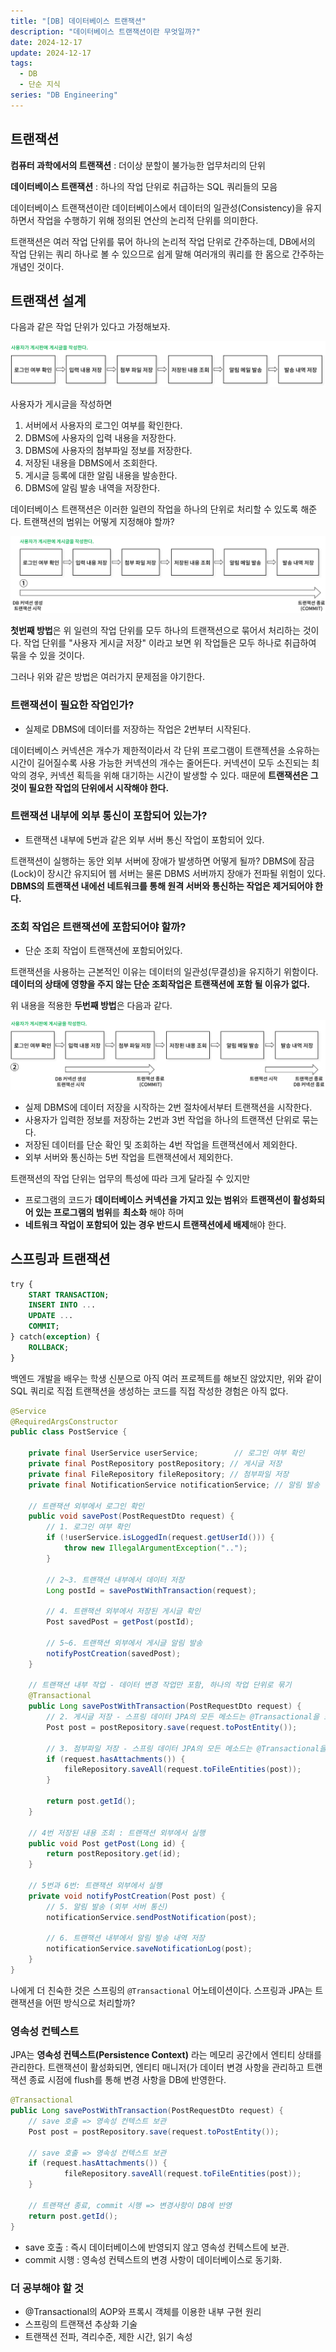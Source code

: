 ```yaml
---
title: "[DB] 데이터베이스 트랜잭션"
description: "데이터베이스 트랜잭션이란 무엇일까?"
date: 2024-12-17
update: 2024-12-17
tags:
  - DB
  - 단순 지식
series: "DB Engineering"
---
```


## 트랜잭션

**컴퓨터 과학에서의 트랜잭션** : 더이상 분할이 불가능한 업무처리의 단위

**데이터베이스 트랜잭션** : 하나의 작업 단위로 취급하는 SQL 쿼리들의 모음

데이터베이스 트랜잭션이란 데이터베이스에서 데이터의 일관성(Consistency)을 유지하면서 작업을 수행하기 위해 정의된 연산의 논리적 단위를 의미한다.

트랜잭션은 여러 작업 단위를 묶어 하나의 논리적 작업 단위로 간주하는데, DB에서의 작업 단위는 쿼리 하나로 볼 수 있으므로 쉽게 말해 여러개의 쿼리를 한 몸으로 간주하는 개념인 것이다.

## 트랜잭션 설계
다음과 같은 작업 단위가 있다고 가정해보자.

![사용자가 게시글을 작성한다](./img.png)

사용자가 게시글을 작성하면
1. 서버에서 사용자의 로그인 여부를 확인한다.
2. DBMS에 사용자의 입력 내용을 저장한다.
3. DBMS에 사용자의 첨부파일 정보를 저장한다.
4. 저장된 내용을 DBMS에서 조회한다.
5. 게시글 등록에 대한 알림 내용을 발송한다.
6. DBMS에 알림 발송 내역을 저장한다.

데이터베이스 트랜잭션은 이러한 일련의 작업을 하나의 단위로 처리할 수 있도록 해준다. 트랜잭션의 범위는 어떻게 지정해야 할까?

![모든 작업 단위를 하나의 트랜잭션으로 묶기](./img_1.png)

**첫번째 방법**은 위 일련의 작업 단위를 모두 하나의 트랜잭션으로 묶어서 처리하는 것이다. 작업 단위를 "사용자 게시글 저장" 이라고 보면 위 작업들은 모두 하나로 취급하여 묶을 수 있을 것이다.

그러나 위와 같은 방법은 여러가지 문제점을 야기한다.

### 트랜잭션이 필요한 작업인가?

- 실제로 DBMS에 데이터를 저장하는 작업은 2번부터 시작된다.

데이터베이스 커넥션은 개수가 제한적이라서 각 단위 프로그램이 트랜젝션을 소유하는 시간이 길어질수록 사용 가능한 커넥션의 개수는 줄어든다. 커넥션이 모두 소진되는 최악의 경우, 커넥션 획득을 위해 대기하는 시간이 발생할 수 있다. 때문에 **트랜잭션은 그것이 필요한 작업의 단위에서 시작해야 한다.**

### 트랜잭션 내부에 외부 통신이 포함되어 있는가?

- 트랜잭션 내부에 5번과 같은 외부 서버 통신 작업이 포함되어 있다.

트랜잭션이 실행하는 동안 외부 서버에 장애가 발생하면 어떻게 될까? DBMS에 잠금(Lock)이 장시간 유지되어 웹 서버는 물론 DBMS 서버까지 장애가 전파될 위험이 있다. **DBMS의 트랜잭션 내에선 네트워크를 통해 원격 서버와 통신하는 작업은 제거되어야 한다.**

### 조회 작업은 트랜잭션에 포함되어야 할까?

- 단순 조회 작업이 트랜잭션에 포함되어있다.

트랜잭션을 사용하는 근본적인 이유는 데이터의 일관성(무결성)을 유지하기 위함이다. **데이터의 상태에 영향을 주지 않는 단순 조회작업은 트랜잭션에 포함 될 이유가 없다.**

위 내용을 적용한 **두번째 방법**은 다음과 같다.

![필요한 단위로 나눠 묶기](./img_3.png)

- 실제 DBMS에 데이터 저장을 시작하는 2번 절차에서부터 트랜잭션을 시작한다.
- 사용자가 입력한 정보를 저장하는 2번과 3번 작업을 하나의 트랜잭션 단위로 묶는다.
- 저장된 데이터를 단순 확인 및 조회하는 4번 작업을 트랜잭션에서 제외한다.
- 외부 서버와 통신하는 5번 작업을 트랜잭션에서 제외한다.

트랜잭션의 작업 단위는 업무의 특성에 따라 크게 달라질 수 있지만
- 프로그램의 코드가 **데이터베이스 커넥션을 가지고 있는 범위**와 **트랜잭션이 활성화되어 있는 프로그램의 범위**를 **최소화** 해야 하며
- **네트워크 작업이 포함되어 있는 경우 반드시 트랜잭션에세 배제**해야 한다.

## 스프링과 트랜잭션
```sql
try {
    START TRANSACTION;
    INSERT INTO ...
    UPDATE ...
    COMMIT;
} catch(exception) {
    ROLLBACK;
}
```

백엔드 개발을 배우는 학생 신분으로 아직 여러 프로젝트를 해보진 않았지만, 위와 같이 SQL 쿼리로 직접 트랜잭션을 생성하는 코드를 직접 작성한 경험은 아직 없다.

```java
@Service
@RequiredArgsConstructor
public class PostService {

    private final UserService userService;        // 로그인 여부 확인
    private final PostRepository postRepository; // 게시글 저장
    private final FileRepository fileRepository; // 첨부파일 저장
    private final NotificationService notificationService; // 알림 발송

    // 트랜잭션 외부에서 로그인 확인
    public void savePost(PostRequestDto request) {
        // 1. 로그인 여부 확인
        if (!userService.isLoggedIn(request.getUserId())) {
            throw new IllegalArgumentException("..");
        }

        // 2~3. 트랜잭션 내부에서 데이터 저장
        Long postId = savePostWithTransaction(request);
        
        // 4. 트랜잭션 외부에서 저장된 게시글 확인
        Post savedPost = getPost(postId);
        
        // 5~6. 트랜잭션 외부에서 게시글 알림 발송
        notifyPostCreation(savedPost);
    }

    // 트랜잭션 내부 작업 - 데이터 변경 작업만 포함, 하나의 작업 단위로 묶기
    @Transactional
    public Long savePostWithTransaction(PostRequestDto request) {
        // 2. 게시글 저장 - 스프링 데이터 JPA의 모든 메소드는 @Transactional을 포함한다.
        Post post = postRepository.save(request.toPostEntity());

        // 3. 첨부파일 저장 - 스프링 데이터 JPA의 모든 메소드는 @Transactional을 포함한다.
        if (request.hasAttachments()) {
            fileRepository.saveAll(request.toFileEntities(post));
        }
        
        return post.getId();
    }
    
    // 4번 저장된 내용 조회 : 트랜잭션 외부에서 실행
    public void Post getPost(Long id) {
        return postRepository.get(id);
    }

    // 5번과 6번: 트랜잭션 외부에서 실행
    private void notifyPostCreation(Post post) {
        // 5. 알림 발송 (외부 서버 통신)
        notificationService.sendPostNotification(post);

        // 6. 트랜잭션 내부에서 알림 발송 내역 저장
        notificationService.saveNotificationLog(post);
    }
}
```

나에게 더 친숙한 것은 스프링의 `@Transactional` 어노테이션이다. 스프링과 JPA는 트랜잭션을 어떤 방식으로 처리할까?

### 영속성 컨텍스트
JPA는 **영속성 컨텍스트(Persistence Context)** 라는 메모리 공간에서 엔티티 상태를 관리한다. 트랜잭션이 활성화되면, 엔티티 매니저(가 데이터 변경 사항을 관리하고 트랜잭션 종료 시점에 flush를 통해 변경 사항을 DB에 반영한다.

```java
@Transactional
public Long savePostWithTransaction(PostRequestDto request) {
    // save 호출 => 영속성 컨텍스트 보관
    Post post = postRepository.save(request.toPostEntity());

    // save 호출 => 영속성 컨텍스트 보관
    if (request.hasAttachments()) {
            fileRepository.saveAll(request.toFileEntities(post));
    }
    
    // 트랜잭션 종료, commit 시행 => 변경사항이 DB에 반영 
    return post.getId(); 
}
```

- save 호출 : 즉시 데이터베이스에 반영되지 않고 영속성 컨텍스트에 보관.
- commit 시행 : 영속성 컨텍스트의 변경 사항이 데이터베이스로 동기화.

### 더 공부해야 할 것
- @Transactional의 AOP와 프록시 객체를 이용한 내부 구현 원리
- 스프링의 트랜잭션 추상화 기술
- 트랜잭션 전파, 격리수준, 제한 시간, 읽기 속성